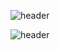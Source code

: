 ![header](https://capsule-render.vercel.app/api?type=venom&color=FA7000&height=300&section=header&text=Hello%20SEJIN%20World!&fontSize=90)


![header](https://capsule-render.vercel.app/api?type=wave&color=auto&height=300&section=header&text=capsule%20render&fontSize=90)
